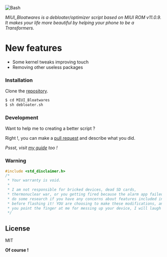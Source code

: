 ![Bash](https://i2.wp.com/thepracticalsysadmin.com/wp-content/uploads/2017/12/bash1.png)

*MIUI_Bloatwares is a debloater/optimizer script based on MIUI ROM v11.0.9.
It makes your life more beautiful by helping your phone to be a Transformers.*

# New features

  - Some kernel tweaks improving touch
  - Removing other useless packages

### Installation

Clone the [repository](https://github.com/mindh4x/MIUI_Bloatwares.git).

```sh
$ cd MIUI_Bloatwares
$ sh debloater.sh
```

### Development

Want to help me to creating a better script ?

Right !, you can make a [pull request](https://github.com/mindh4x/MIUI_Bloatwares/pulls) and describe what you did.

*Pssst, visit [my guide](https://docs.google.com/document/d/1jLgMX_4OW_Sf7leqIPRvkGT005uDfY9LrJgSDsrq3cY/) too !*

### Warning

```c
#include <std_disclaimer.h>
/*
 * Your warranty is void.
 *
 * I am not responsible for bricked devices, dead SD cards,
 * thermonuclear war, or you getting fired because the alarm app failed. Please
 * do some research if you have any concerns about features included in this ROM
 * before flashing it! YOU are choosing to make these modifications, and if
 * you point the finger at me for messing up your device, I will laugh at you.
 */
```

License
----


MIT

**Of course !**
